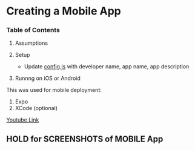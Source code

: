 # Creating a Mobile App 

### Table of Contents  
1.  Assumptions
2.  Setup 
    - Update [config.js](https://github.com/npatta01/mobile-deep-learning-classifier/blob/master/config.js) with developer name, app name, app description
   
3.  Runnng on iOS or Android

This was used for mobile deployment:  
1.  Expo
2.  XCode (optional)


[Youtube Link](https://www.youtube.com/watch?v=7d2qFLeYvRc&t=1s)

## HOLD for SCREENSHOTS of MOBILE App






 
